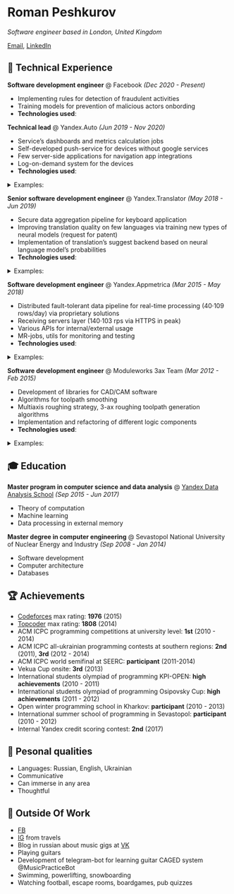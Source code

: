 # Roman Peshkurov

_Software engineer based in London, United Kingdom_ <br>

[Email](mailto:roman.peshkurov@gmail.com), [LinkedIn](https://www.linkedin.com/in/romanpeshkurov)

## 💾 Technical Experience
**Software development engineer** @ Facebook _(Dec 2020 - Present)_ <br>
* Implementing rules for detection of fraudulent activities
* Training models for prevention of malicious actors onbording 
* **Technologies used**:

**Technical lead** @ Yandex.Auto _(Jun 2019 - Nov 2020)_ <br>
* Service’s dashboards and metrics calculation jobs
* Self-developed push-service for devices without google services
* Few server-side applications for navigation app integrations
* Log-on-demand system for the devices
* **Technologies used**:
<details><summary> Examples: </summary>
<p>

#### yes, even hidden code blocks!

```python
print("hello world!")
```

</p>
</details>


**Senior software development engineer** @ Yandex.Translator _(May 2018 - Jun 2019)_ <br>
* Secure data aggregation pipeline for keyboard application
* Improving translation quality on few languages via training new types of neural models (request for patent)
* Implementation of translation’s suggest backend based on neural language model’s probabilities
* **Technologies used**:
<details><summary> Examples: </summary>
<p>

#### yes, even hidden code blocks!

```python
print("hello world!")
```

</p>
</details>
 
**Software development engineer** @ Yandex.Appmetrica _(Mar 2015 - May 2018)_ <br>
* Distributed fault-tolerant data pipeline for real-time processing (40·109 rows/day) via proprietary solutions
* Receiving servers layer (140·103 rps via HTTPS in peak)
* Various APIs for internal/external usage
* MR-jobs, utils for monitoring and testing
* **Technologies used**:
<details><summary> Examples: </summary>
<p>

#### yes, even hidden code blocks!

```python
print("hello world!")
```

</p>
</details>

**Software development engineer** @ Moduleworks 3ax Team _(Mar 2012 - Feb 2015)_ <br>
* Development of libraries for CAD/CAM software
* Algorithms for toolpath smoothing
* Multiaxis roughing strategy, 3-ax roughing toolpath generation algorithms
* Implementation and refactoring of different logic components
* **Technologies used**:
<details><summary> Examples: </summary>
<p>

#### yes, even hidden code blocks!

```python
print("hello world!")
```

</p>
</details>

## 🎓 Education
**Master program in computer science and data analysis** @ [Yandex Data Analysis School](https://yandexdataschool.com/) _(Sep 2015 - Jun 2017)_ <br>
* Theory of computation
* Machine learning
* Data processing in external memory

**Master degree in computer engineering** @ Sevastopol National University of Nuclear Energy and Industry _(Sep 2008 - Jan 2014)_ <br>
* Software development 
* Сomputer architecture
* Databases

## 🏆 Achievements <br>
* [Codeforces](http://codeforces.com/profile/blazerer) max rating: **1976** (2015)
* [Topcoder](https://www.topcoder.com/members/blazerer/details/?track=DATA_SCIENCE&subTrack=SRM) max rating: **1808** (2014)
* ACM ICPC programming competitions at university level: **1st** (2010 - 2014)
* ACM ICPC all-ukrainian programming contests at southern regions: **2nd** (2011), **3rd** (2012 - 2014)
* ACM ICPC world semifinal at SEERC: **participant** (2011-2014)
* Vekua Cup onsite: **3rd** (2013)
* International students olympiad of programming KPI-OPEN: **high achievements** (2010 - 2011)
* International students olympiad of programming Osipovsky Cup: **high achievements** (2011 - 2012)
* Open winter programming school in Kharkov: **participant** (2010 - 2013)
* International summer school of programming in Sevastopol: **participant** (2010 - 2012)
* Internal Yandex credit scoring contest: **2nd** (2017)

## 💬 Pesonal qualities <br>
* Languages: Russian, English, Ukrainian
* Communicative
* Can immerse in any area
* Thoughtful

## 🎸 Outside Of Work <br>
* [FB](https://www.facebook.com/MrBlazerer)
* [IG](https://www.instagram.com/blazerer_about_everything/) from travels
* Blog in russian about music gigs at [VK](https://vk.com/blazerer_about_music)
* Playing guitars
* Development of telegram-bot for learning guitar CAGED system @MusicPracticeBot
* Swimming, powerlifting, snowboarding
* Watching football, escape rooms, boardgames, pub quizzes
